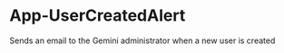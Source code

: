 App-UserCreatedAlert
====================

Sends an email to the Gemini administrator when a new user is created
